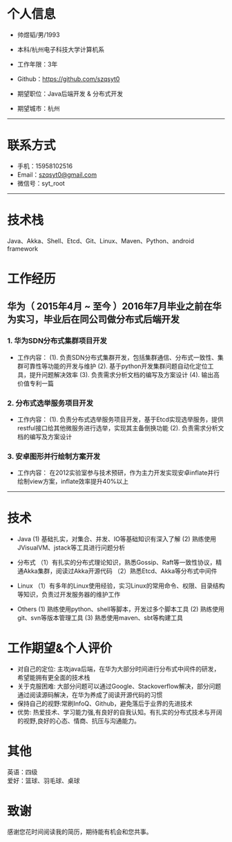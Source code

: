 # 个人信息

 - 帅煜韬/男/1993 
 - 本科/杭州电子科技大学计算机系 
 - 工作年限：3年
 - Github：https://github.com/szqsyt0

 - 期望职位：Java后端开发 & 分布式开发
 - 期望城市：杭州

---

# 联系方式

- 手机：15958102516
- Email：szqsyt0@gmail.com
- 微信号：syt_root

---

# 技术栈
Java、Akka、Shell、Etcd、Git、Linux、Maven、Python、android framework

# 工作经历

## 华为（ 2015年4月 ~ 至今 ）2016年7月毕业之前在华为实习，毕业后在同公司做分布式后端开发

### 1. 华为SDN分布式集群项目开发
- 工作内容：
(1). 负责SDN分布式集群开发，包括集群通信、分布式一致性、集群可靠性等功能的开发与维护
(2). 基于python开发集群问题自动化定位工具，提升问题解决效率
(3). 负责需求分析文档的编写及方案设计
(4). 输出高价值专利一篇

### 2. 分布式选举服务项目开发
- 工作内容：
(1). 负责分布式选举服务项目开发，基于Etcd实现选举服务，提供restful接口给其他微服务进行选举，实现其主备倒换功能
(2). 负责需求分析文档的编写及方案设计

### 3. 安卓图形并行绘制方案开发
- 工作内容：
在2012实验室参与技术预研，作为主力开发实现安卓inflate并行绘制view方案，inflate效率提升40%以上

---

# 技术
- Java
(1) 基础扎实，对集合、并发、IO等基础知识有深入了解
(2) 熟练使用JVisualVM、jstack等工具进行问题分析

- 分布式
（1）有扎实的分布式理论知识，熟悉Gossip、Raft等一致性协议，精通Akka集群，阅读过Akka开源代码
（2）熟悉Etcd、Akka等分布式中间件

- Linux
（1）有多年的Linux使用经验，实习Linux的常用命令、权限、目录结构等知识，负责过开发服务器的维护工作

- Others
(1) 熟练使用python、shell等脚本，开发过多个脚本工具
(2) 熟练使用git、svn等版本管理工具
(3) 熟悉使用maven、sbt等构建工具

# 工作期望&个人评价
- 对自己的定位: 主攻java后端，在华为大部分时间进行分布式中间件的研发，希望能拥有更全面的技术栈
- 关于克服困难: 大部分问题可以通过Google、Stackoverflow解决，部分问题通过阅读源码解决，在华为养成了阅读开源代码的习惯
- 保持自己的视野:常刷InfoQ、Github，避免落后于业界的先进技术
- 优势: 热爱技术、学习能力强,有良好的自我认知。有扎实的分布式技术与开阔的视野,良好的心态、情商、抗压与沟通能力。

# 其他
英语：四级     
爱好：篮球、羽毛球、桌球

# 致谢
感谢您花时间阅读我的简历，期待能有机会和您共事。
